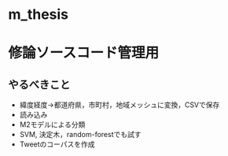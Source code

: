 # m_thesis

# 修論ソースコード管理用


## やるべきこと

- 緯度経度→都道府県，市町村，地域メッシュに変換，CSVで保存
- 読み込み
- M2モデルによる分類
- SVM, 決定木，random-forestでも試す
- Tweetのコーパスを作成

